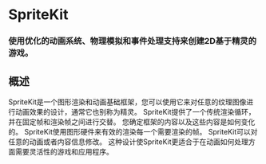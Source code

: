 # SpriteKit
### 使用优化的动画系统、物理模拟和事件处理支持来创建2D基于精灵的游戏。
## 概述
SpriteKit是一个图形渲染和动画基础框架，您可以使用它来对任意的纹理图像进行动画效果的设计，通常它也别称为精灵。
SpriteKit提供了一个传统渲染循环，并在固定帧和渲染帧之间进行交替。
您确定框架的内容以及这些内容是如何变化的。
SpriteKit使用图形硬件来有效的渲染每一个需要渲染的帧。
SpriteKit可以对任意的动画或者内容信息修改。
这种设计使SpriteKit更适合于在动画如何处理方面需要灵活性的游戏和应用程序。

